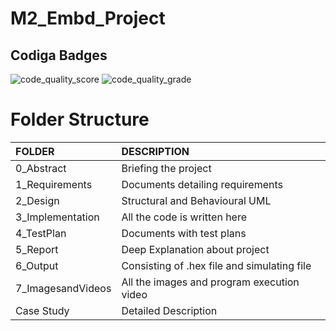 # M2_Embd_Project
## Codiga Badges
![code_quality_score](https://api.codiga.io/project/32932/score/svg)
![code_quality_grade](https://api.codiga.io/project/32932/status/svg)

# Folder Structure
|FOLDER|DESCRIPTION|
|:-----|:----------|
|0_Abstract|Briefing the project|
|1_Requirements|Documents detailing requirements|
|2_Design|Structural and Behavioural UML|
|3_Implementation|All the code is written here|
|4_TestPlan|Documents with test plans|
|5_Report|Deep Explanation about project|
|6_Output|Consisting of .hex file and simulating file|
|7_ImagesandVideos|All the images and program execution video|
|Case Study| Detailed Description|
